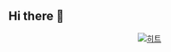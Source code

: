 ## Hi there 👋

<!--
**dohoon-test/dohoon-test** is a ✨ _special_ ✨ repository because its `README.md` (this file) appears on your GitHub profile.

Here are some ideas to get you started:

- 🔭 I’m currently working on ...
- 🌱 I’m currently learning ...
- 👯 I’m looking to collaborate on ...
- 🤔 I’m looking for help with ...
- 💬 Ask me about ...
- 📫 How to reach me: ...
- 😄 Pronouns: ...
- ⚡ Fun fact: ...
-->
<div align=center>
	
  [![히트](https://hits.seeyoufarm.com/api/count/incr/badge.svg?url=https%3A%2F%2Fgithub.com%2F도훈-테스트&카운트_bg=%2379C83D&제목_bg=%23555555&아이콘=&아이콘_컬러=%23E7E7E7&제목=히트&에지_플랫=false)](https://hits.seeyoufarm.com)
